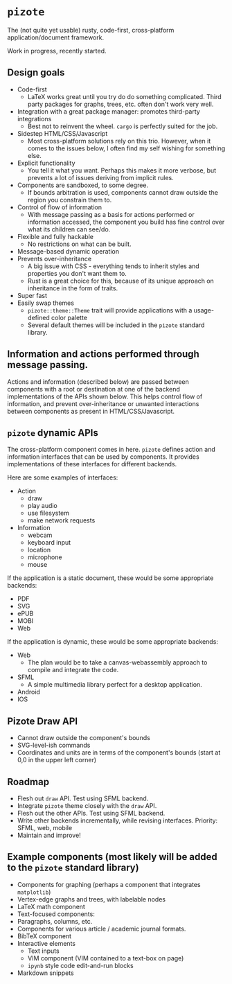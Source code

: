 # `pizote`

The (not quite yet usable) rusty, code-first, cross-platform application/document framework.

Work in progress, recently started.

## Design goals

- Code-first
  - LaTeX works great until you try do do something complicated. Third party packages for graphs, trees, etc. often don't work very well.
- Integration with a great package manager: promotes third-party integrations
  - Best not to reinvent the wheel. `cargo` is perfectly suited for the job.
- Sidestep HTML/CSS/Javascript
  - Most cross-platform solutions rely on this trio. However, when it comes to the issues below, I often find my self wishing for something else.
- Explicit functionality
  - You tell it what you want. Perhaps this makes it more verbose, but prevents a lot of issues deriving from implicit rules.
- Components are sandboxed, to some degree.
  - If bounds arbitration is used, components cannot draw outside the region you constrain them to.
- Control of flow of information
  - With message passing as a basis for actions performed or information accessed, the component you build has fine control over what its children can see/do.
- Flexible and fully hackable
  - No restrictions on what can be built.
- Message-based dynamic operation
- Prevents over-inheritance
  - A big issue with CSS - everything tends to inherit styles and properties you don't want them to.
  - Rust is a great choice for this, because of its unique approach on inheritance in the form of traits.
- Super fast
- Easily swap themes
  - `pizote::theme::Theme` trait will provide applications with a usage-defined color palette
  - Several default themes will be included in the `pizote` standard library.

## Information and actions performed through message passing.

Actions and information (described below) are passed between components with a root or destination at one of the backend implementations of the APIs shown below. This helps control flow of information, and prevent over-inheritance or unwanted interactions between components as present in HTML/CSS/Javascript.

## `pizote` dynamic APIs

The cross-platform component comes in here. `pizote` defines action and information interfaces that can be used by components. It provides implementations of these interfaces for different backends. 

Here are some examples of interfaces:
- Action
  - draw
  - play audio
  - use filesystem
  - make network requests
- Information
  - webcam
  - keyboard input
  - location
  - microphone
  - mouse


If the application is a static document, these would be some appropriate backends:
- PDF
- SVG
- ePUB
- MOBI
- Web

If the application is dynamic, these would be some appropriate backends:
- Web
  - The plan would be to take a canvas-webassembly approach to compile and integrate the code.
- SFML
  - A simple multimedia library perfect for a desktop application.
- Android
- IOS

## Pizote Draw API

- Cannot draw outside the component's bounds
- SVG-level-ish commands
- Coordinates and units are in terms of the component's bounds (start at 0,0 in the upper left corner)

## Roadmap

- Flesh out `draw` API. Test using SFML backend.
- Integrate `pizote` theme closely with the `draw` API.
- Flesh out the other APIs. Test using SFML backend.
- Write other backends incrementally, while revising interfaces. Priority: SFML, web, mobile
- Maintain and improve!


## Example components (most likely will be added to the `pizote` standard library)

- Components for graphing (perhaps a component that integrates `matplotlib`)
- Vertex-edge graphs and trees, with labelable nodes
- LaTeX math component
- Text-focused components:
 - Paragraphs, columns, etc.
 - Components for various article / academic journal formats.
 - BibTeX component
- Interactive elements
  - Text inputs
  - VIM component (VIM contained to a text-box on page)
  - `ipynb` style code edit-and-run blocks
- Markdown snippets

